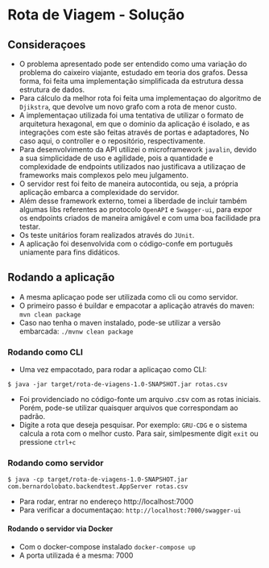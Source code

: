 # Rota de Viagem - Solução #
## Consideraçoes ##
* O problema apresentado pode ser entendido como uma variação do problema do caixeiro viajante, estudado em teoria dos grafos. Dessa forma, foi feita uma implementação simplificada da estrutura dessa estrutura de dados.
* Para cálculo da melhor rota foi feita uma implementaçao do algoritmo de ```Djikstra```, que devolve um novo grafo com a rota de menor custo.
* A implementaçao utilizada foi uma tentativa de utilizar o formato de arquitetura hexagonal, em que o dominio da aplicação é isolado, e as integrações com este são feitas através de portas e adaptadores, No caso aqui, o controller e o repositório, respectivamente.
* Para desenvolvimento da API utilizei o microframework ```javalin```, devido a sua simplicidade de uso e agilidade, pois a quantidade e complexidade de endpoints utilizados nao justificava a utilizaçao de frameworks mais complexos pelo meu julgamento.
* O servidor rest foi feito de maneira autocontida, ou seja, a própria aplicação embarca a complexidade do servidor.
* Além desse framework externo, tomei a liberdade de incluir também algumas libs referentes ao protocolo ```OpenAPI``` e ```Swagger-ui```, para expor os endpoints criados de maneira amigável e com uma boa facilidade pra testar.
* Os teste unitários foram realizados através do ```JUnit```.
* A aplicação foi desenvolvida com o código-confe em português uniamente para fins didáticos.
## Rodando a aplicação ##
* A mesma aplicaçao pode ser utilizada como cli ou como servidor.
* O primeiro passo é buildar e empacotar a aplicação através do maven:
```mvn clean package```
* Caso nao tenha o maven instalado, pode-se utilizar a versão embarcada:
```./mvnw clean package```
### Rodando como CLI ###
* Uma vez empacotado, para rodar a aplicaçao como CLI:
```
$ java -jar target/rota-de-viagens-1.0-SNAPSHOT.jar rotas.csv
```
* Foi providenciado no código-fonte um arquivo .csv com as rotas iniciais. Porém, pode-se utilizar quaisquer arquivos que correspondam ao padrão.
* Digite a rota que deseja pesquisar. Por exemplo: ```GRU-CDG``` e o sistema calcula a rota com o melhor custo. Para sair, simlpesmente digit ```exit``` ou  pressione ```ctrl+c```
### Rodando como servidor ###
```
$ java -cp target/rota-de-viagens-1.0-SNAPSHOT.jar com.bernardolobato.backendtest.AppServer rotas.csv
```
* Para rodar, entrar no endereço http://localhost:7000
* Para verificar a documentaçao: ```http://localhost:7000/swagger-ui```
#### Rodando o servidor via Docker ####
* Com o docker-compose instalado
```docker-compose up```
* A porta utilizada é a mesma: 7000
